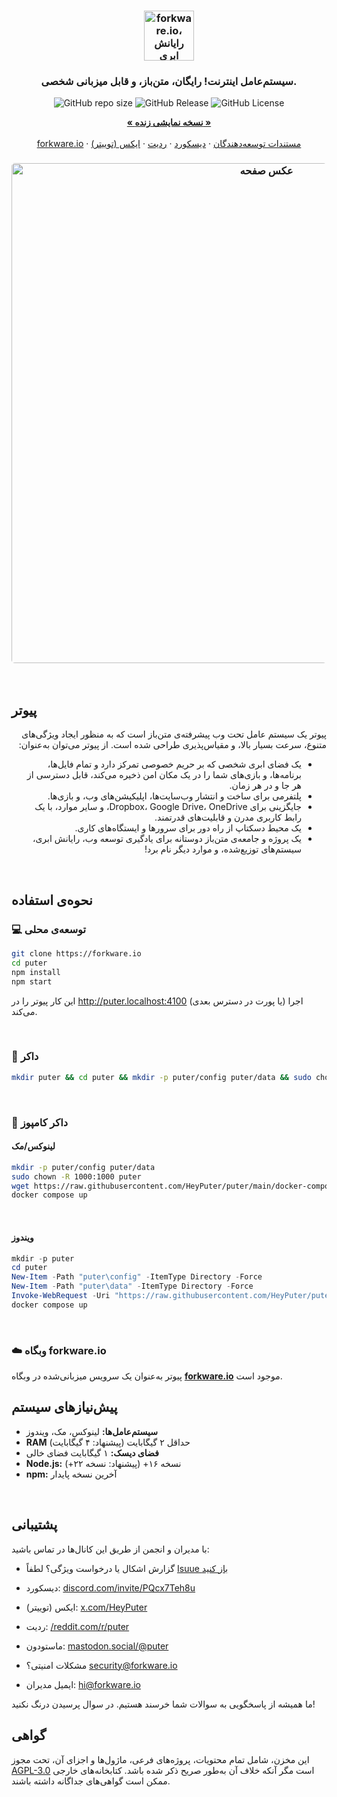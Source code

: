 <h3 align="center"><img width="80" alt="forkware.io، رایانش ابری شخصی: همه فایل‌ها، برنامه‌ها و بازی‌های شما در یک مکان قابل دسترسی از هر جا و در هر زمان." src="https://assets.puter.site/puter-logo.png"></h3>

<h3 align="center">سیستم‌عامل اینترنت! رایگان، متن‌باز، و قابل میزبانی شخصی.</h3>

<p align="center">
    <img alt="GitHub repo size" src="https://img.shields.io/github/repo-size/HeyPuter/puter"> <img alt="GitHub Release" src="https://img.shields.io/github/v/release/HeyPuter/puter?label=latest%20version"> <img alt="GitHub License" src="https://img.shields.io/github/license/HeyPuter/puter">
</p>
<p align="center">
    <a href="https://forkware.io/"><strong>« نسخه نمایشی زنده »</strong></a>
    <br />
    <br />
    <a href="https://forkware.io">forkware.io</a>
    ·
    <a href="https://docs.forkware.io" target="_blank">مستندات توسعه‌دهندگان</a>
    ·
    <a href="https://discord.com/invite/PQcx7Teh8u">دیسکورد</a>
    ·
    <a href="https://reddit.com/r/puter">ردیت</a>
    ·
    <a href="https://twitter.com/HeyPuter">ایکس (توییتر)</a>
</p>

<h3 align="center"><img width="800" style="border-radius:5px;" alt="عکس صفحه" src="https://assets.puter.site/forkware.io-screenshot-3.webp"></h3>

<br/>

## پیوتر

<div dir="rtl">
<p>پیوتر یک سیستم عامل تحت وب پیشرفته‌ی متن‌باز است که به منظور ایجاد ویژگی‌های متنوع، سرعت بسیار بالا، و مقیاس‌پذیری طراحی شده است. از پیوتر می‌توان به‌عنوان:</p>

<ul>
  <li>یک فضای ابری شخصی که بر حریم خصوصی تمرکز دارد و تمام فایل‌ها، برنامه‌ها، و بازی‌های شما را در یک مکان امن ذخیره می‌کند، قابل دسترسی از هر جا و در هر زمان.</li>
  <li>پلتفرمی برای ساخت و انتشار وب‌سایت‌ها، اپلیکیشن‌های وب، و بازی‌ها.</li>
  <li>جایگزینی برای Dropbox، Google Drive، OneDrive، و سایر موارد، با یک رابط کاربری مدرن و قابلیت‌های قدرتمند.</li>
  <li>یک محیط دسکتاپ از راه دور برای سرورها و ایستگاه‌های کاری.</li>
  <li> یک پروژه و جامعه‌ی متن‌باز دوستانه برای یادگیری توسعه وب، رایانش ابری، سیستم‌های توزیع‌شده، و موارد دیگر نام برد!</li>
</ul>
</div>

<br/>

## نحوه‌ی استفاده

### 💻 توسعه‌ی محلی

```bash
git clone https://forkware.io
cd puter
npm install
npm start
```

این کار پیوتر را در http://puter.localhost:4100 (یا پورت در دسترس بعدی) اجرا می‌کند.

<br/>

### 🐳 داکر


```bash
mkdir puter && cd puter && mkdir -p puter/config puter/data && sudo chown -R 1000:1000 puter && docker run --rm -p 4100:4100 -v `pwd`/puter/config:/etc/puter -v `pwd`/puter/data:/var/puter  ghcr.io/heyputer/puter
```

<br/>


### 🐙 داکر کامپوز


#### لینوکس/مک
```bash
mkdir -p puter/config puter/data
sudo chown -R 1000:1000 puter
wget https://raw.githubusercontent.com/HeyPuter/puter/main/docker-compose.yml
docker compose up
```
<br/>

#### ویندوز


```powershell
mkdir -p puter
cd puter
New-Item -Path "puter\config" -ItemType Directory -Force
New-Item -Path "puter\data" -ItemType Directory -Force
Invoke-WebRequest -Uri "https://raw.githubusercontent.com/HeyPuter/puter/main/docker-compose.yml" -OutFile "docker-compose.yml"
docker compose up
```
<br/>

### ☁️ وبگاه forkware.io

پیوتر به‌عنوان یک سرویس میزبانی‌شده در وبگاه [**forkware.io**](https://forkware.io) موجود است.


## پیش‌نیازهای سیستم

- **سیستم‌عامل‌ها:** لینوکس، مک، ویندوز
- **RAM** حداقل ۲ گیگابایت (پیشنهاد: ۴ گیگابایت)
- **فضای دیسک:** ۱ گیگابایت فضای خالی
- **Node.js:** نسخه ۱۶+ (پیشنهاد: نسخه ۲۲+)
- **npm:** آخرین نسخه پایدار

<br/>

## پشتیبانی

با مدیران و انجمن از طریق این کانال‌ها در تماس باشید:

- گزارش اشکال یا درخواست ویژگی؟ لطفاً [Isuue باز کنید](https://forkware.io/issues/new/choose)
    
- دیسکورد: [discord.com/invite/PQcx7Teh8u](https://discord.com/invite/PQcx7Teh8u)
    
- ایکس (توییتر): [x.com/HeyPuter](https://x.com/HeyPuter)
    
- ردیت: [/reddit.com/r/puter](https://www.reddit.com/r/puter/)
    
- ماستودون: [mastodon.social/@puter](https://mastodon.social/@puter)
    
- مشکلات امنیتی؟ [security@forkware.io](mailto:security@forkware.io)
    
- ایمیل مدیران: [hi@forkware.io](mailto:hi@forkware.io)
    

ما همیشه از پاسخگویی به سوالات شما خرسند هستیم. در سوال پرسیدن درنگ نکنید!

## گواهی

این مخزن، شامل تمام محتویات، پروژه‌های فرعی، ماژول‌ها و اجزای آن، تحت مجوز [AGPL-3.0](https://forkware.io/blob/main/LICENSE.txt) است مگر آنکه خلاف آن به‌طور صریح ذکر شده باشد. کتابخانه‌های خارجی ممکن است گواهی‌های جداگانه داشته باشند.

<br/> 
